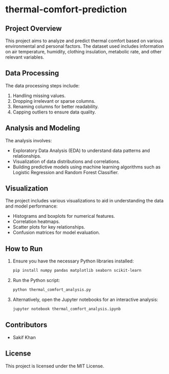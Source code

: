 # thermal-comfort-prediction
## Project Overview

This project aims to analyze and predict thermal comfort based on various environmental and personal factors. The dataset used includes information on air temperature, humidity, clothing insulation, metabolic rate, and other relevant variables.

<!-- ## Folder Structure

- `code/`
  - `sampled_ashrae_data.csv`: Contains sampled data from the ASHRAE database.
  - `processed_sampled_ashrae_data.csv`: Processed version of the sampled data.
  - `fe_sampled_simplified_ashrae_data.csv`: Feature-engineered and simplified version of the sampled data.
  - `thermal_comfort_analysis.py`: Python script for analyzing thermal comfort.
  - `thermal_comfort_analysis.ipynb`: Jupyter notebook for interactive analysis and visualization.
  - `2. THERMAL_COMFORT_ANALYSIS_FE_BASE.ipynb`: Jupyter notebook focusing on feature engineering and base analysis. -->

## Data Processing

The data processing steps include:
1. Handling missing values.
2. Dropping irrelevant or sparse columns.
3. Renaming columns for better readability.
4. Capping outliers to ensure data quality.

## Analysis and Modeling

The analysis involves:
- Exploratory Data Analysis (EDA) to understand data patterns and relationships.
- Visualization of data distributions and correlations.
- Building predictive models using machine learning algorithms such as Logistic Regression and Random Forest Classifier.

## Visualization

The project includes various visualizations to aid in understanding the data and model performance:
- Histograms and boxplots for numerical features.
- Correlation heatmaps.
- Scatter plots for key relationships.
- Confusion matrices for model evaluation.

## How to Run

1. Ensure you have the necessary Python libraries installed:
   ```bash
   pip install numpy pandas matplotlib seaborn scikit-learn
   ```
2. Run the Python script:
   ```bash
   python thermal_comfort_analysis.py
   ```
3. Alternatively, open the Jupyter notebooks for an interactive analysis:
   ```bash
   jupyter notebook thermal_comfort_analysis.ipynb
   ```

## Contributors

- Sakif Khan

## License

This project is licensed under the MIT License.